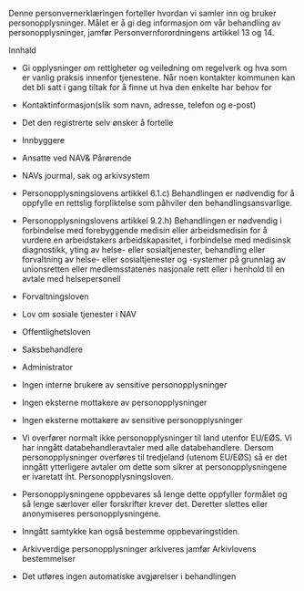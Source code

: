 <!-- title: Opplysning, råd og veiledning -->


  

Denne personvernerklæringen forteller hvordan vi samler inn og bruker personopplysninger. Målet er å gi deg informasjon om vår behandling av personopplysninger, jamfør Personvernforordningens artikkel 13 og 14.

  

Innhald

*   Gi opplysninger om rettigheter og veiledning om regelverk og hva som er vanlig praksis innenfor tjenestene. Når noen kontakter kommunen kan det bli satt i gang tiltak for å finne ut hva den enkelte har behov for  
    
*   Kontaktinformasjon(slik som navn, adresse, telefon og e-post)  
    
*   Det den registrerte selv ønsker å fortelle  
    
*   Innbyggere  
    
*   Ansatte ved NAV& Pårørende  
    
*   NAVs jourmal, sak og arkivsystem  
    
*   Personopplysningslovens artikkel 6.1.c) Behandlingen er nødvendig for å oppfylle en rettslig forpliktelse som påhviler den behandlingsansvarlige.  
    
*   Personopplysningslovens artikkel 9.2.h) Behandlingen er nødvendig i forbindelse med forebyggende medisin eller arbeidsmedisin for å vurdere en arbeidstakers arbeidskapasitet, i forbindelse med medisinsk diagnostikk, yting av helse- eller sosialtjenester, behandling eller forvaltning av helse- eller sosialtjenester og -systemer på grunnlag av unionsretten eller medlemsstatenes nasjonale rett eller i henhold til en avtale med helsepersonell  
    
*   Forvaltningsloven  
    
*   Lov om sosiale tjenester i NAV  
    
*   Offentlighetsloven  
    
*   Saksbehandlere  
    
*   Administrator  
    
*   Ingen interne brukere av sensitive personopplysninger  
    
*   Ingen eksterne mottakere av personopplysninger  
    
*   Ingen eksterne mottakere av sensitive personopplysninger  
    
*   Vi overfører normalt ikke personopplysninger til land utenfor EU/EØS. Vi har inngått databehandleravtaler med alle databehandlere. Dersom personopplysninger overføres til tredjeland (utenom EU/EØS) så er det inngått ytterligere avtaler om dette som sikrer at personopplysningene er ivaretatt iht. Personopplysningsloven.  
    
*   Personopplysningene oppbevares så lenge dette oppfyller formålet og så lenge særlover eller forskrifter krever det. Deretter slettes eller anonymiseres personopplysningene.  
    
*   Inngått samtykke kan også bestemme oppbevaringstiden.  
    
*   Arkivverdige personopplysninger arkiveres jamfør Arkivlovens bestemmelser  
    
*   Det utføres ingen automatiske avgjørelser i behandlingen